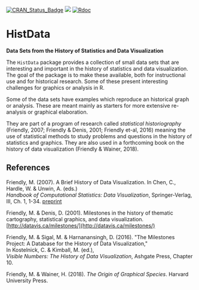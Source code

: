 [![CRAN_Status_Badge](http://www.r-pkg.org/badges/version/HistData)](https://cran.r-project.org/package=HistData)
[![](http://cranlogs.r-pkg.org/badges/grand-total/HistData)](https://cran.r-project.org/package=HistData)
[![Rdoc](http://www.rdocumentation.org/badges/version/HistData)](http://www.rdocumentation.org/packages/HistData)

# HistData

**Data Sets from the History of Statistics and Data Visualization**

The `HistData` package provides a collection of small data sets
that are interesting and important in the history of statistics and data
visualization. The goal of the package is to make these available, both for
instructional use and for historical research. Some of these present interesting
challenges for graphics or analysis in R.

Some of the data sets have examples which reproduce an historical graph or analysis.
These are meant mainly as starters for more extensive re-analysis or graphical
elaboration. 

They are part of a program of research called *statistical historiography*
(Friendly, 2007; Friendly & Denis, 2001; Friendly et-al, 2016)
meaning the use of statistical methods to study problems and questions in the
history of statistics and graphics. They are also used in a forthcoming book on the history
of data visualization (Friendly & Wainer, 2018).

## References

Friendly, M. (2007). A Brief History of Data Visualization.
In Chen, C., Hardle, W. & Unwin, A. (eds.)  
*Handbook of Computational Statistics: Data Visualization*, Springer-Verlag, III, Ch. 1, 1-34.
[preprint](http://datavis.ca/papers/hbook.pdf)

Friendly, M. & Denis, D. (2001).
Milestones in the history of thematic cartography, statistical graphics, and data visualization.
[http://datavis.ca/milestones/](http://datavis.ca/milestones/)

Friendly, M. & Sigal, M. & Harnanansingh, D. (2016).
"The Milestones Project: A Database for the History of Data Visualization,"  
In Kostelnick, C. & Kimball, M. (ed.),  
*Visible Numbers: The History of Data Visualization*, Ashgate Press, Chapter 10.

Friendly, M. & Wainer, H. (2018). *The Origin of Graphical Species*.
Harvard University Press.


